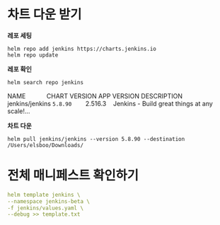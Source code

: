 # 차트 다운 받기

**레포 세팅**
```
helm repo add jenkins https://charts.jenkins.io
helm repo update
```

**레포 확인**
```java
helm search repo jenkins
```

NAME            CHART VERSION APP VERSION DESCRIPTION  
jenkins/jenkins `5.8.90`        2.516.3    Jenkins - Build great things at any scale!…

**차트 다운**
```
helm pull jenkins/jenkins --version 5.8.90 --destination /Users/elsboo/Downloads/
```

# 전체 매니페스트 확인하기
```yaml
helm template jenkins \
--namespace jenkins-beta \
-f jenkins/values.yaml \
--debug >> template.txt
```
